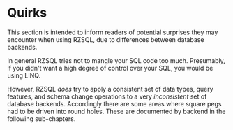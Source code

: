 # Quirks

This section is intended to inform readers of potential surprises they may
encounter when using RZSQL, due to differences between database backends.

In general RZSQL tries not to mangle your SQL code too much. Presumably, if you
didn't want a high degree of control over your SQL, you would be using LINQ.

However, RZSQL *does* try to apply a consistent set of data types, query
features, and schema change operations to a very _inconsistent_ set of database
backends. Accordingly there are some areas where square pegs had to be driven
into round holes. These are documented by backend in the following sub-chapters.